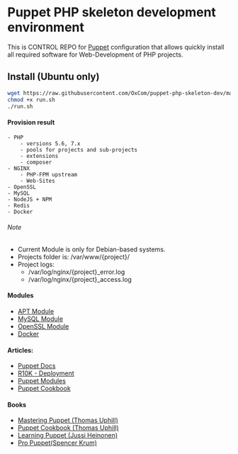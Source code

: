 # Puppet PHP skeleton development environment
This is CONTROL REPO for [Puppet](https://puppet.com/) configuration that allows quickly install all required software for Web-Development of PHP projects.

## Install (Ubuntu only)
```bash
wget https://raw.githubusercontent.com/OxCom/puppet-php-skeleton-dev/master/run.sh
chmod +x run.sh
./run.sh
```

#### Provision result
    - PHP 
        - versions 5.6, 7.x
        - pools for projects and sub-projects
        - extensions
        - composer
    - NGINX
        - PHP-FPM upstream
        - Web-Sites
    - OpenSSL
    - MySQL
    - NodeJS + NPM
    - Redis
    - Docker

###### Note
 - Current Module is only for Debian-based systems.
 - Projects folder is: /var/www/{project}/
 - Project logs: 
    - /var/log/nginx/{project}_error.log
    - /var/log/nginx/{project}_access.log

#### Modules
- [APT Module](https://github.com/puppetlabs/puppetlabs-apt)
- [MySQL Module](https://github.com/puppetlabs/puppetlabs-mysql)
- [OpenSSL Module](https://forge.puppet.com/camptocamp/openssl)
- [Docker](https://forge.puppet.com/puppetlabs/docker)

#### Articles: 
- [Puppet Docs](https://docs.puppet.com)
- [R10K - Deployment](https://techpunch.co.uk/development/how-to-build-a-puppet-repo-using-r10k-with-roles-and-profiles)
- [Puppet Modules](https://forge.puppet.com/)
- [Puppet Cookbook](https://www.puppetcookbook.com)

#### Books
- [Mastering Puppet (Thomas Uphill)](https://www.amazon.de/Mastering-Puppet-Second-Thomas-Uphill/dp/1785888102/ref=sr_1_2?ie=UTF8&qid=1502625611&sr=8-2&keywords=Mastering+Puppet)
- [Puppet Cookbook (Thomas Uphill)](https://www.amazon.de/Puppet-Cookbook-Third-Thomas-Uphill/dp/1784394882/ref=sr_1_1?s=books-intl-de&ie=UTF8&qid=1502625688&sr=1-1&keywords=Puppet+Cookbook) 
- [Learning Puppet (Jussi Heinonen)](https://www.amazon.de/Learning-Puppet-Jussi-Heinonen/dp/1784399833/ref=sr_1_1?ie=UTF8&qid=1502627535&sr=8-1&keywords=Learning+Puppet)
- [Pro Puppet(Spencer Krum)](https://www.amazon.de/Pro-Puppet-Second-Professional-Apress/dp/1430260408/ref=sr_1_1?s=books-intl-de&ie=UTF8&qid=1502627648&sr=1-1&keywords=Pro+Puppet)
